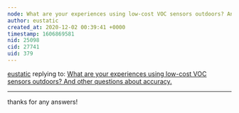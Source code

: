 ```yaml
---
node: What are your experiences using low-cost VOC sensors outdoors? And other questions about accuracy.
author: eustatic
created_at: 2020-12-02 00:39:41 +0000
timestamp: 1606869581
nid: 25098
cid: 27741
uid: 379
---
```




[eustatic](../profile/eustatic) replying to: [What are your experiences using low-cost VOC sensors outdoors? And other questions about accuracy.](../notes/bhamster/11-23-2020/what-are-your-experiences-using-low-cost-voc-sensors-outdoors-and-other-questions-about-accuracy)

----
thanks for any answers!
